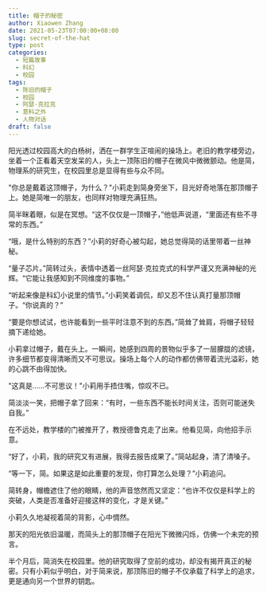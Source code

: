 ```yaml
---
title: 帽子的秘密
author: Xiaowen Zhang
date: 2021-05-23T07:00:00+08:00
slug: secret-of-the-hat
type: post
categories:
  - 短篇故事
  - 科幻
  - 校园
tags:
  - 陈旧的帽子
  - 校园
  - 阿瑟·克拉克
  - 意料之外
  - 人物对话
draft: false
---
```


阳光透过校园高大的白杨树，洒在一群学生正喧闹的操场上。老旧的教学楼旁边，坐着一个正看着天空发呆的人，头上一顶陈旧的帽子在微风中微微颤动。他是简，物理系的研究生，在校园里总是显得有些与众不同。

"你总是戴着这顶帽子，为什么？"小莉走到简身旁坐下，目光好奇地落在那顶帽子上。她是简唯一的朋友，也同样对物理充满狂热。

简半眯着眼，似是在冥想。“这不仅仅是一顶帽子，”他低声说道，“里面还有些不寻常的东西。”

“哦，是什么特别的东西？”小莉的好奇心被勾起，她总觉得简的话里带着一丝神秘。

“量子芯片。”简转过头，表情中透着一丝阿瑟·克拉克式的科学严谨又充满神秘的光辉。“它能让我感知到不同维度的事物。”

“听起来像是科幻小说里的情节。”小莉笑着调侃，却又忍不住认真打量那顶帽子。“你说真的？”

“要是你想试试，也许能看到一些平时注意不到的东西。”简耸了耸肩，将帽子轻轻摘下递给她。

小莉拿过帽子，戴在头上。一瞬间，她感到四周的景物似乎多了一层朦胧的滤镜，许多细节都变得清晰而又不可思议。操场上每个人的动作都仿佛带着流光溢彩，她的心跳不由得加快。

"这真是……不可思议！"小莉用手捂住嘴，惊叹不已。

简淡淡一笑，把帽子拿了回来：“有时，一些东西不能长时间关注，否则可能迷失自我。”

在不远处，教学楼的门被推开了，教授德鲁克走了出来。他看见简，向他招手示意。

“好了，小莉，我的研究又有进展，我得去报告成果了。”简站起身，清了清嗓子。

“等一下，简。如果这是如此重要的发现，你打算怎么处理？”小莉追问。

简转身，帽檐遮住了他的眼睛，他的声音悠然而又坚定：“也许不仅仅是科学上的突破，人类是否准备好迎接这样的变化，才是关键。”

小莉久久地凝视着简的背影，心中惆然。

那天的阳光依旧温暖，而简头上的那顶帽子在阳光下微微闪烁，仿佛一个未完的预言。

半个月后，简消失在校园里。他的研究取得了空前的成功，却没有揭开真正的秘密。只有小莉似乎明白，对于简来说，那顶陈旧的帽子不仅承载了科学上的追求，更是通向另一个世界的钥匙。